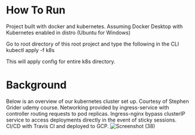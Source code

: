 # How To Run

Project built with docker and kubernetes. Assuming Docker Desktop with Kubernetes enabled in distro (Ubuntu for Windows)

Go to root directory of this root project and type the following in the CLI
    kubectl apply -f k8s

This will apply config for entire k8s directory.

# Background 

Below is an overview of our kubernetes cluster set up. Courtesy of Stephen Grider udemy course. Networking provided by ingress-service with controller routing requests to pod replicas. Ingress-nginx bypass clusterIP service to access deployments directly in the event of sticky sessions. CI/CD with Travis CI and deployed to GCP. 
     ![Screenshot (38)](https://github.com/Step-henC/fibonacci-deploy/assets/98792412/e4f5ddc4-f9c2-423b-a918-900b458212e7)
